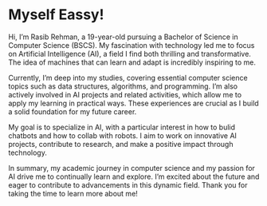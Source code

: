 # Myself Eassy!


Hi, I’m Rasib Rehman, a 19-year-old pursuing a Bachelor of Science in Computer Science (BSCS). My fascination with technology led me to focus on Artificial Intelligence (AI), a field I find both thrilling and transformative. The idea of machines that can learn and adapt is incredibly inspiring to me.

Currently, I’m deep into my studies, covering essential computer science topics such as data structures, algorithms, and programming. I’m also actively involved in AI projects and related activities, which allow me to apply my learning in practical ways. These experiences are crucial as I build a solid foundation for my future career.

My goal is to specialize in AI, with a particular interest in how to bulid chatbots and how to collab with robots. I aim to work on innovative AI projects, contribute to research, and make a positive impact through technology.

In summary, my academic journey in computer science and my passion for AI drive me to continually learn and explore. I’m excited about the future and eager to contribute to advancements in this dynamic field. Thank you for taking the time to learn more about me!


    
